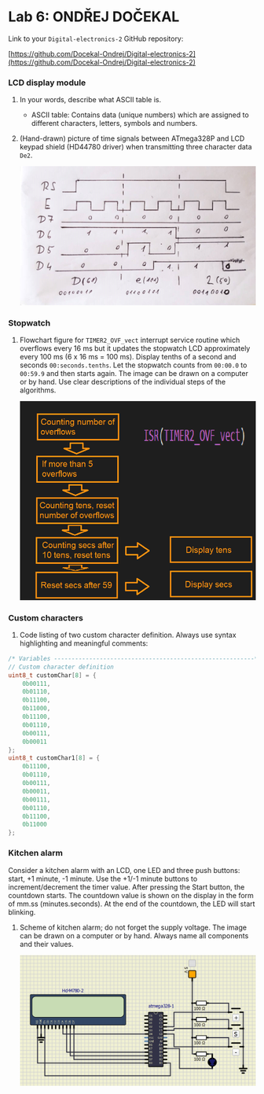 # Lab 6: ONDŘEJ DOČEKAL

Link to your `Digital-electronics-2` GitHub repository:

   [https://github.com/Docekal-Ondrej/Digital-electronics-2](https://github.com/Docekal-Ondrej/Digital-electronics-2)


### LCD display module

1. In your words, describe what ASCII table is.
   * ASCII table: Contains data (unique numbers) which are assigned to different characters, letters, symbols and numbers.

2. (Hand-drawn) picture of time signals between ATmega328P and LCD keypad shield (HD44780 driver) when transmitting three character data `De2`.

   ![Picture.](https://github.com/Docekal-Ondrej/Digital-electronics-2/blob/main/Labs/06-lcd/Screenshot_1.jpg)


### Stopwatch

1. Flowchart figure for `TIMER2_OVF_vect` interrupt service routine which overflows every 16&nbsp;ms but it updates the stopwatch LCD approximately every 100&nbsp;ms (6 x 16&nbsp;ms = 100&nbsp;ms). Display tenths of a second and seconds `00:seconds.tenths`. Let the stopwatch counts from `00:00.0` to `00:59.9` and then starts again. The image can be drawn on a computer or by hand. Use clear descriptions of the individual steps of the algorithms.

   ![Picture.](https://github.com/Docekal-Ondrej/Digital-electronics-2/blob/main/Labs/06-lcd/Screenshot_2.jpg)


### Custom characters

1. Code listing of two custom character definition. Always use syntax highlighting and meaningful comments:

```c
/* Variables ---------------------------------------------------------*/
// Custom character definition
uint8_t customChar[8] = {
	0b00111,
	0b01110,
	0b11100,
	0b11000,
	0b11100,
	0b01110,
	0b00111,
	0b00011
};
uint8_t customChar1[8] = {
	0b11100,
	0b01110,
	0b00111,
	0b00011,
	0b00111,
	0b01110,
	0b11100,
	0b11000
};
```


### Kitchen alarm

Consider a kitchen alarm with an LCD, one LED and three push buttons: start, +1 minute, -1 minute. Use the +1/-1 minute buttons to increment/decrement the timer value. After pressing the Start button, the countdown starts. The countdown value is shown on the display in the form of mm.ss (minutes.seconds). At the end of the countdown, the LED will start blinking.

1. Scheme of kitchen alarm; do not forget the supply voltage. The image can be drawn on a computer or by hand. Always name all components and their values.

    ![Picture.](https://github.com/Docekal-Ondrej/Digital-electronics-2/blob/main/Labs/06-lcd/Screenshot_3.jpg.png)